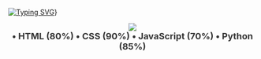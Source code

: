 [![Typing SVG](https://readme-typing-svg.herokuapp.com?font=Fira+Code&pause=1000&width=435&lines=ola+bem+vindo+ao+meu+github)](https://git.io/typing-svg)}
<div align="center">
  <img src="https://img.shields.io/badge/-Minhas%20Habilidades-333333?style=for-the-badge&logo=Circle" />
  <br>
  <span style="font-size: 18px; font-weight: bold; color: #333;">
    • HTML (80%)
    • CSS (90%)
    • JavaScript (70%)
    • Python (85%)
    <!-- Adicione suas habilidades e porcentagens aqui -->
  </span>
</div>
